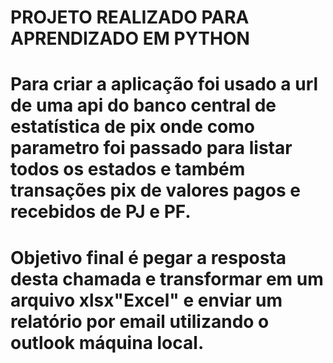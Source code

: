 # PROJETO REALIZADO PARA APRENDIZADO EM PYTHON
# Para criar a aplicação foi usado a url de uma api do banco central de estatística de pix onde como parametro foi passado para listar todos os estados e também transações pix  de valores pagos e recebidos de PJ e PF.

# Objetivo final é pegar a resposta desta chamada e transformar em um arquivo xlsx"Excel" e enviar um relatório por email utilizando o outlook máquina local.
